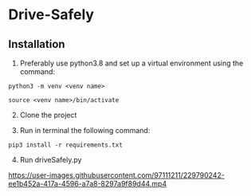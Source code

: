 # Drive-Safely

## Installation
1. Preferably use python3.8 and set up a virtual environment using the command:
```
python3 -m venv <venv name>
```
```
source <venv name>/bin/activate
```

2. Clone the project

3. Run in terminal the following command: 
```
pip3 install -r requirements.txt
```

4. Run driveSafely.py

https://user-images.githubusercontent.com/97111211/229790242-ee1b452a-417a-4596-a7a8-8297a9f89d44.mp4
